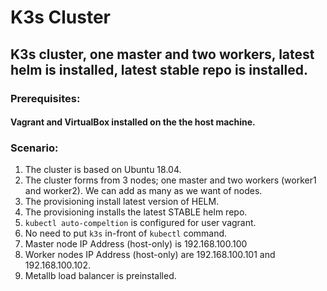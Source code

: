 # K3s Cluster

## K3s cluster, one master and two workers, latest helm is installed, latest stable repo is installed. 


### Prerequisites:
#### Vagrant and VirtualBox installed on the the host machine. 

### Scenario:
1.  The cluster is based on Ubuntu 18.04.
3.  The cluster forms from 3 nodes; one master and two workers (worker1 and worker2). We can add as many as we want of nodes.
4.  The provisioning install latest version of HELM.
5.  The provisioning installs the latest STABLE helm repo.
6.  `kubectl auto-compeltion` is configured for user vagrant.
7.  No need to put `k3s` in-front of `kubectl` command.
8.  Master node IP Address (host-only) is 192.168.100.100
9.  Worker nodes IP Address (host-only) are 192.168.100.101 and 192.168.100.102.
10. Metallb load balancer is preinstalled.
